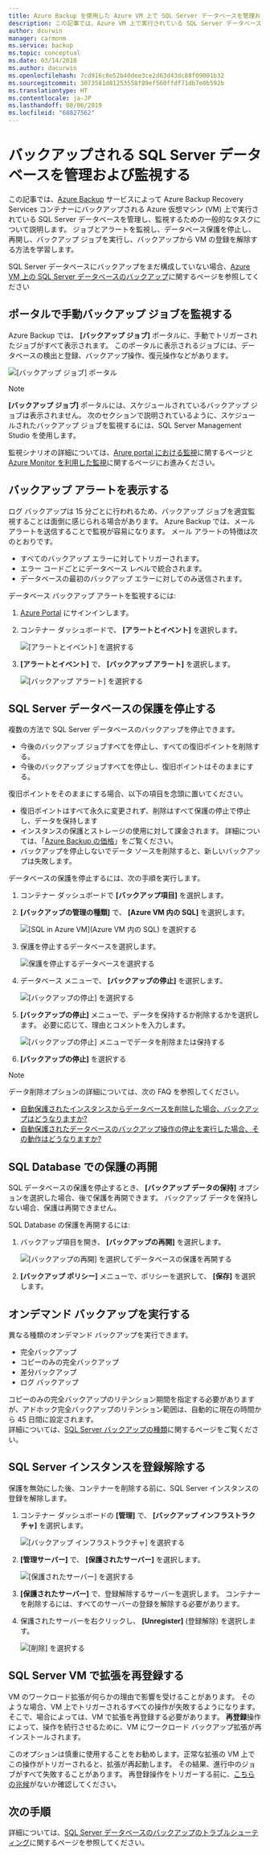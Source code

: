 ```yaml
---
title: Azure Backup を使用した Azure VM 上で SQL Server データベースを管理および監視する
description: この記事では、Azure VM 上で実行されている SQL Server データベースを管理し、監視する方法について説明します。
author: dcurwin
manager: carmonm
ms.service: backup
ms.topic: conceptual
ms.date: 03/14/2018
ms.author: dacurwin
ms.openlocfilehash: 7cd916c8e52b40dee3ce2d63d43dc88f09001b32
ms.sourcegitcommit: 3073581d81253558f89ef560ffdf71db7e0b592b
ms.translationtype: HT
ms.contentlocale: ja-JP
ms.lasthandoff: 08/06/2019
ms.locfileid: "68827562"
---
```

# <a name="manage-and-monitor-backed-up-sql-server-databases"></a>バックアップされる SQL Server データベースを管理および監視する

この記事では、[Azure Backup](backup-overview.md) サービスによって Azure Backup Recovery Services コンテナーにバックアップされる Azure 仮想マシン (VM) 上で実行されている SQL Server データベースを管理し、監視するための一般的なタスクについて説明します。 ジョブとアラートを監視し、データベース保護を停止し、再開し、バックアップ ジョブを実行し、バックアップから VM の登録を解除する方法を学習します。

SQL Server データベースにバックアップをまだ構成していない場合、[Azure VM 上の SQL Server データベースのバックアップ](backup-azure-sql-database.md)に関するページを参照してください

## <a name="monitor-manual-backup-jobs-in-the-portal"></a>ポータルで手動バックアップ ジョブを監視する

Azure Backup では、 **[バックアップ ジョブ]** ポータルに、手動でトリガーされたジョブがすべて表示されます。 このポータルに表示されるジョブには、データベースの検出と登録、バックアップ操作、復元操作などがあります。

![[バックアップ ジョブ] ポータル](./media/backup-azure-sql-database/jobs-list.png)

> [!NOTE]
> **[バックアップ ジョブ]** ポータルには、スケジュールされているバックアップ ジョブは表示されません。 次のセクションで説明されているように、スケジュールされたバックアップ ジョブを監視するには、SQL Server Management Studio を使用します。
>

監視シナリオの詳細については、[Arure portal における監視](backup-azure-monitoring-built-in-monitor.md)に関するページと [Azure Monitor を利用した監視](backup-azure-monitoring-use-azuremonitor.md)に関するページにお進みください。  


## <a name="view-backup-alerts"></a>バックアップ アラートを表示する

ログ バックアップは 15 分ごとに行われるため、バックアップ ジョブを適宜監視することは面倒に感じられる場合があります。 Azure Backup では、メール アラートを送信することで監視が容易になります。 メール アラートの特徴は次のとおりです。

- すべてのバックアップ エラーに対してトリガーされます。
- エラー コードごとにデータベース レベルで統合されます。
- データベースの最初のバックアップ エラーに対してのみ送信されます。

データベース バックアップ アラートを監視するには:

1. [Azure Portal](https://portal.azure.com) にサインインします。

2. コンテナー ダッシュボードで、 **[アラートとイベント]** を選択します。

   ![[アラートとイベント] を選択する](./media/backup-azure-sql-database/vault-menu-alerts-events.png)

3. **[アラートとイベント]** で、 **[バックアップ アラート]** を選択します。

   ![[バックアップ アラート] を選択する](./media/backup-azure-sql-database/backup-alerts-dashboard.png)

## <a name="stop-protection-for-a-sql-server-database"></a>SQL Server データベースの保護を停止する

複数の方法で SQL Server データベースのバックアップを停止できます。

* 今後のバックアップ ジョブすべてを停止し、すべての復旧ポイントを削除する。
* 今後のバックアップ ジョブすべてを停止し、復旧ポイントはそのままにする。

復旧ポイントをそのままにする場合、以下の項目を念頭に置いてください。

* 復旧ポイントはすべて永久に変更されず、削除はすべて保護の停止で停止し、データを保持します
* インスタンスの保護とストレージの使用に対して課金されます。 詳細については、「[Azure Backup の価格](https://azure.microsoft.com/pricing/details/backup/)」をご覧ください。
* バックアップを停止しないでデータ ソースを削除すると、新しいバックアップは失敗します。

データベースの保護を停止するには、次の手順を実行します。

1. コンテナー ダッシュボードで **[バックアップ項目]** を選択します。

2. **[バックアップの管理の種類]** で、 **[Azure VM 内の SQL]** を選択します。

    ![[SQL in Azure VM]\(Azure VM 内の SQL\) を選択する](./media/backup-azure-sql-database/sql-restore-backup-items.png)

3. 保護を停止するデータベースを選択します。

    ![保護を停止するデータベースを選択する](./media/backup-azure-sql-database/sql-restore-sql-in-vm.png)

4. データベース メニューで、 **[バックアップの停止]** を選択します。

    ![[バックアップの停止] を選択する](./media/backup-azure-sql-database/stop-db-button.png)


5. **[バックアップの停止]** メニューで、データを保持するか削除するかを選択します。 必要に応じて、理由とコメントを入力します。

    ![[バックアップの停止] メニューでデータを削除または保持する](./media/backup-azure-sql-database/stop-backup-button.png)

6. **[バックアップの停止]** を選択する


> [!NOTE]
>
データ削除オプションの詳細については、次の FAQ を参照してください。
* [自動保護されたインスタンスからデータベースを削除した場合、バックアップはどうなりますか?](faq-backup-sql-server.md#if-i-delete-a-database-from-an-autoprotected-instance-what-will-happen-to-the-backups)
* [自動保護されたデータベースのバックアップ操作の停止を実行した場合、その動作はどうなりますか?](faq-backup-sql-server.md#if-i-change-the-name-of-the-database-after-it-has-been-protected-what-will-be-the-behavior)
>
>


## <a name="resume-protection-for-a-sql-database"></a>SQL Database での保護の再開

SQL データベースの保護を停止するとき、 **[バックアップ データの保持]** オプションを選択した場合、後で保護を再開できます。 バックアップ データを保持しない場合、保護は再開できません。

SQL Database の保護を再開するには:

1. バックアップ項目を開き、 **[バックアップの再開]** を選択します。

    ![[バックアップの再開] を選択してデータベースの保護を再開する](./media/backup-azure-sql-database/resume-backup-button.png)

2. **[バックアップ ポリシー]** メニューで、ポリシーを選択して、 **[保存]** を選択します。

## <a name="run-an-on-demand-backup"></a>オンデマンド バックアップを実行する

異なる種類のオンデマンド バックアップを実行できます。

* 完全バックアップ
* コピーのみの完全バックアップ
* 差分バックアップ
* ログ バックアップ

コピーのみの完全バックアップのリテンション期間を指定する必要がありますが、アドホック完全バックアップのリテンション範囲は、自動的に現在の時間から 45 日間に設定されます。 <br/>
詳細については、[SQL Server バックアップの種類](backup-architecture.md#sql-server-backup-types)に関するページをご覧ください。

## <a name="unregister-a-sql-server-instance"></a>SQL Server インスタンスを登録解除する

保護を無効にした後、コンテナーを削除する前に、SQL Server インスタンスの登録を解除します。

1. コンテナー ダッシュボードの **[管理]** で、 **[バックアップ インフラストラクチャ]** を選択します。  

   ![[バックアップ インフラストラクチャ] を選択する](./media/backup-azure-sql-database/backup-infrastructure-button.png)

2. **[管理サーバー]** で、 **[保護されたサーバー]** を選択します。

   ![[保護されたサーバー] を選択する](./media/backup-azure-sql-database/protected-servers.png)

3. **[保護されたサーバー]** で、登録解除するサーバーを選択します。 コンテナーを削除するには、すべてのサーバーの登録を解除する必要があります。

4. 保護されたサーバーを右クリックし、 **[Unregister]** (登録解除) を選択します。

   ![[削除] を選択する](./media/backup-azure-sql-database/delete-protected-server.jpg)

## <a name="re-register-extension-on-the-sql-server-vm"></a>SQL Server VM で拡張を再登録する

VM のワークロード拡張が何らかの理由で影響を受けることがあります。 そのような場合、VM 上でトリガーされるすべての操作が失敗するようになります。 そこで、場合によっては、VM で拡張を再登録する必要があります。 **再登録**操作によって、操作を続行させるために、VM にワークロード バックアップ拡張が再インストールされます。  <br>

このオプションは慎重に使用することをお勧めします。正常な拡張の VM 上でこの操作がトリガーされると、拡張が再起動します。 その結果、進行中のジョブがすべて失敗することがあります。 再登録操作をトリガーする前に、[こちらの兆候](backup-sql-server-azure-troubleshoot.md#re-registration-failures)がないか確認してください。

## <a name="next-steps"></a>次の手順

詳細については、[SQL Server データベースのバックアップのトラブルシューティング](backup-sql-server-azure-troubleshoot.md)に関するページを参照してください。
